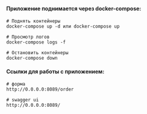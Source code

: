 #### Приложение поднимается через docker-compose:  
```
# Поднять контейнеры
docker-compose up -d или docker-compose up

# Просмотр логов
docker-compose logs -f

# Остановить контейнеры
docker-compose down

```

#### Ссылки для работы с приложением:
```
# форма
http://0.0.0.0:8089/order

# swagger ui
http://0.0.0.0:8089/

```